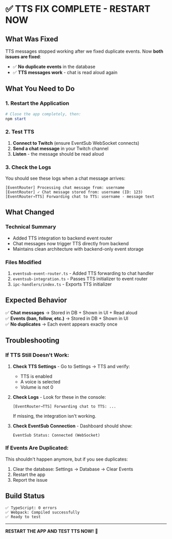 # ✅ TTS FIX COMPLETE - RESTART NOW

## What Was Fixed

TTS messages stopped working after we fixed duplicate events. Now **both issues are fixed**:
- ✅ **No duplicate events** in the database
- ✅ **TTS messages work** - chat is read aloud again

## What You Need to Do

### 1. Restart the Application
```powershell
# Close the app completely, then:
npm start
```

### 2. Test TTS
1. **Connect to Twitch** (ensure EventSub WebSocket connects)
2. **Send a chat message** in your Twitch channel
3. **Listen** - the message should be read aloud

### 3. Check the Logs

You should see these logs when a chat message arrives:

```
[EventRouter] Processing chat message from: username
[EventRouter] ✓ Chat message stored from: username (ID: 123)
[EventRouter→TTS] Forwarding chat to TTS: username - message text
```

## What Changed

### Technical Summary
- Added TTS integration to backend event router
- Chat messages now trigger TTS directly from backend
- Maintains clean architecture with backend-only event storage

### Files Modified
1. `eventsub-event-router.ts` - Added TTS forwarding to chat handler
2. `eventsub-integration.ts` - Passes TTS initializer to event router  
3. `ipc-handlers/index.ts` - Exports TTS initializer

## Expected Behavior

✅ **Chat messages** → Stored in DB + Shown in UI + Read aloud  
✅ **Events (ban, follow, etc.)** → Stored in DB + Shown in UI  
✅ **No duplicates** → Each event appears exactly once  

## Troubleshooting

### If TTS Still Doesn't Work:

1. **Check TTS Settings** - Go to Settings → TTS and verify:
   - TTS is enabled
   - A voice is selected
   - Volume is not 0

2. **Check Logs** - Look for these in the console:
   ```
   [EventRouter→TTS] Forwarding chat to TTS: ...
   ```
   
   If missing, the integration isn't working.

3. **Check EventSub Connection** - Dashboard should show:
   ```
   EventSub Status: Connected (WebSocket)
   ```

### If Events Are Duplicated:

This shouldn't happen anymore, but if you see duplicates:
1. Clear the database: Settings → Database → Clear Events
2. Restart the app
3. Report the issue

## Build Status

```
✅ TypeScript: 0 errors  
✅ Webpack: Compiled successfully  
✅ Ready to test
```

---

**RESTART THE APP AND TEST TTS NOW!** 🎉
